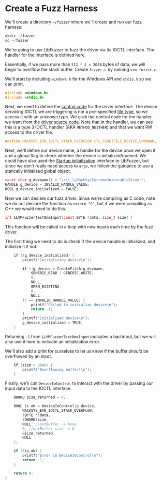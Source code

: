 # Create a Fuzz Harness

We'll create a directory `~/fuzzer` where we'll create and run our fuzz harness:

```powershell
mkdir ~/fuzzer
cd ~/fuzzer
```

We're going to use LibFuzzer to fuzz the driver via its IOCTL interface. The handler for
the interface is defined
[here](https://github.com/novafacing/HackSysExtremeVulnerableDriver/blob/master/Driver/HEVD/Windows/BufferOverflowStack.c).

Essentially, if we pass more than `512 * 4 = 2048` bytes of data, we will begin to
overflow the stack buffer. Create `fuzzer.c` by running `vim fuzzer.c`.

We'll start by including `windows.h` for the Windows API and `stdio.h` so we can print.

```c
#include <windows.h>
#include <stdio.h>
```

Next, we need to define the [control
code](https://learn.microsoft.com/en-us/windows-hardware/drivers/ddi/d4drvif/nf-d4drvif-ctl_code)
for the driver interface. The device servicing IOCTL we are triggering is not a
pre-specified [file
type](https://learn.microsoft.com/en-us/windows-hardware/drivers/kernel/specifying-device-types),
so we access it with an unknown type. We grab the control code for the handler we want
from the [driver source
code](https://github.com/novafacing/HackSysExtremeVulnerableDriver/blob/master/Driver/HEVD/Windows/HackSysExtremeVulnerableDriver.h).
Note that in the handler, we can see this is a type 3 IOCTL handler (AKA
`METHOD_NEITHER`) and that we want RW access to the driver file.

```c
#define HACKSYS_EVD_IOCTL_STACK_OVERFLOW CTL_CODE(FILE_DEVICE_UNKNOWN, 0x800, METHOD_NEITHER, FILE_ANY_ACCESS)
```

Next, we'll define our device name, a handle for the device once we open it, and a
global flag to check whether the device is initialized/opened. We could have also used
the [Startup initialization](https://llvm.org/docs/LibFuzzer.html#startup-initialization)
interface to LibFuzzer, but since we don't really need access to `argv`, we follow the
guidance to use a statically initialized global object.

```c
const char g_devname[] = "\\\\.\\HackSysExtremeVulnerableDriver";
HANDLE g_device = INVALID_HANDLE_VALUE;
BOOL g_device_initialized = FALSE;
```

Now we can declare our fuzz driver. Since we're compiling as C code, note we do not
declare the function as `extern "C"`, but if we were compiling as C++ we would need to
do this.

```c
int LLVMFuzzerTestOneInput(const BYTE *data, size_t size) {
```

This function will be called in a loop with new inputs each time by the fuzz driver.

The first thing we need to do is check if the device handle is initialized, and
initialize it if not.

```c
    if (!g_device_initialized) {
        printf("Initializing device\n");

        if ((g_device = CreateFileA(g_devname,
            GENERIC_READ | GENERIC_WRITE,
            0,
            NULL,
            OPEN_EXISTING,
            0,
            NULL
        )) == INVALID_HANDLE_VALUE) {
            printf("Failed to initialize device\n");
            return -1;
        }
        printf("Initialized device\n");
        g_device_initialized = TRUE;
    }
```

Returning `-1` from `LLVMFuzzerTestOneInput` indicates a bad input, but we will also
use it here to indicate an initialization error.

We'll also add a print for ourselves to let us know if the buffer *should* be overflowed
by an input.

```c
    if (size > 2048) {
        printf("Overflowing buffer!\n");
    }
```

Finally, we'll call `DeviceIoControl` to interact with the driver by passing our input
data to the IOCTL interface.

```c
    DWORD size_returned = 0;

    BOOL is_ok = DeviceIoControl(g_device,
        HACKSYS_EVD_IOCTL_STACK_OVERFLOW,
        (BYTE *)data,
        (DWORD)size,
        NULL, //outBuffer -> None
        0, //outBuffer size -> 0
        &size_returned,
        NULL
    );

    if (!is_ok) {
        printf("Error in DeviceIoControl\n");
        return -1;
    }

    return 0;
}
```
